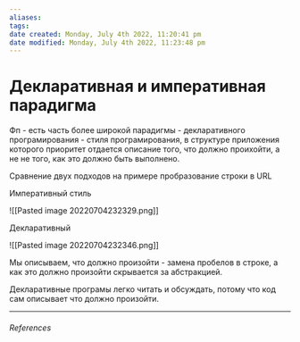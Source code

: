 ```yaml
---
aliases: 
tags: 
date created: Monday, July 4th 2022, 11:20:41 pm
date modified: Monday, July 4th 2022, 11:23:48 pm
---
```


# Декларативная и императивная парадигма

Фп - есть часть более широкой парадигмы - декларативного програмирования - стиля програмирования, в структуре приложения которого приоритет отдается описание того, что должно проихойти, а не не того,  как это должно быть выполнено.

Сравнение двух подходов на примере пробразование строки в URL

Императивный стиль

![[Pasted image 20220704232329.png]]

Декларативный

![[Pasted image 20220704232346.png]]

Мы описываем, что должно произойти - замена пробелов в строке, а как это должно произойти скрывается за абстракцией.

Декларативные програмы легко читать и обсуждать, потому что код сам описывает что должно произойти. 


---

###### References
